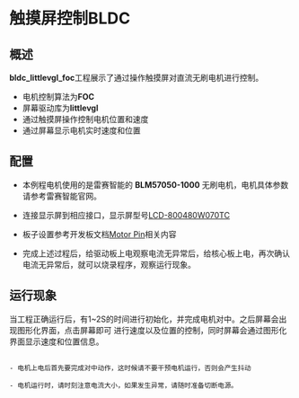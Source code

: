# 触摸屏控制BLDC

## 概述

**bldc_littlevgl_foc**工程展示了通过操作触摸屏对直流无刷电机进行控制。
- 电机控制算法为**FOC**
- 屏幕驱动库为**littlevgl**
- 通过触摸屏操作控制电机位置和速度
- 通过屏幕显示电机实时速度和位置

## 配置

- 本例程电机使用的是雷赛智能的 **BLM57050-1000** 无刷电机，电机具体参数请参考雷赛智能官网。
- 连接显示屏到相应接口，显示屏型号[LCD-800480W070TC](lab_lcd_800480w070tc)
- 板子设置参考开发板文档[Motor Pin](lab_board_motor_ctrl_pin)相关内容

- 完成上述过程后，给驱动板上电观察电流无异常后，给核心板上电，再次确认电流无异常后，就可以烧录程序，观察运行现象。

## 运行现象

当工程正确运行后，有1~2S的时间进行初始化，并完成电机对中。之后屏幕会出现图形化界面，点击屏幕即可
进行速度以及位置的控制，同时屏幕会通过图形化界面显示速度和位置信息。

```{warning}

- 电机上电后首先要完成对中动作，这时候请不要干预电机运行，否则会产生抖动

- 电机运行时，请时刻注意电流大小，如果发生异常，请随时准备切断电源。

```
